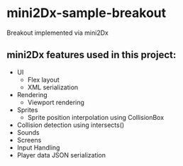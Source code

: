 # mini2Dx-sample-breakout
Breakout implemented via mini2Dx

## mini2Dx features used in this project:
- UI
  - Flex layout
  - XML serialization
- Rendering
  - Viewport rendering
- Sprites
  - Sprite position interpolation using CollisionBox
- Collision detection using intersects()
- Sounds
- Screens
- Input Handling
- Player data JSON serialization
